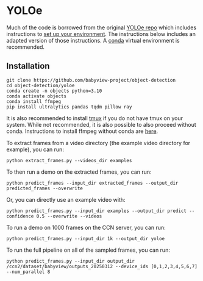 # YOLOe 
Much of the code is borrowed from the original [YOLOe repo](https://github.com/THU-MIG/yoloe) which includes instructions to [set up your environment](https://github.com/THU-MIG/yoloe?tab=readme-ov-file#installation). The instructions below includes an adapted version of those instructions. A [conda](https://www.anaconda.com/docs/getting-started/miniconda/install#quickstart-install-instructions) virtual environment is recommended.

## Installation

```
git clone https://github.com/babyview-project/object-detection
cd object-detection/yoloe
conda create -n objects python=3.10
conda activate objects
conda install ffmpeg
pip install ultralytics pandas tqdm pillow ray
```
It is also recommended to install [tmux](https://tmuxcheatsheet.com/how-to-install-tmux/) if you do not have tmux on your system.
While not recommended, it is also possible to also proceed without conda. Instructions to install ffmpeg without conda are [here](https://www.ffmpeg.org/download.html).

To extract frames from a video directory (the example video directory for example), you can run:
```
python extract_frames.py --videos_dir examples
```

To then run a demo on the extracted frames, you can run:
```
python predict_frames --input_dir extracted_frames --output_dir predicted_frames --overwrite
```

Or, you can directly use an example video with:
```
python predict_frames.py --input_dir examples --output_dir predict --confidence 0.5 --overwrite --videos
```

To run a demo on 1000 frames on the CCN server, you can run:
```
python predict_frames.py --input_dir 1k --output_dir yoloe
```

To run the full pipeline on all of the sampled frames, you can run:

```
python predict_frames.py --input_dir output_dir /ccn2/dataset/babyview/outputs_20250312 --device_ids [0,1,2,3,4,5,6,7] --num_parallel 8
```
